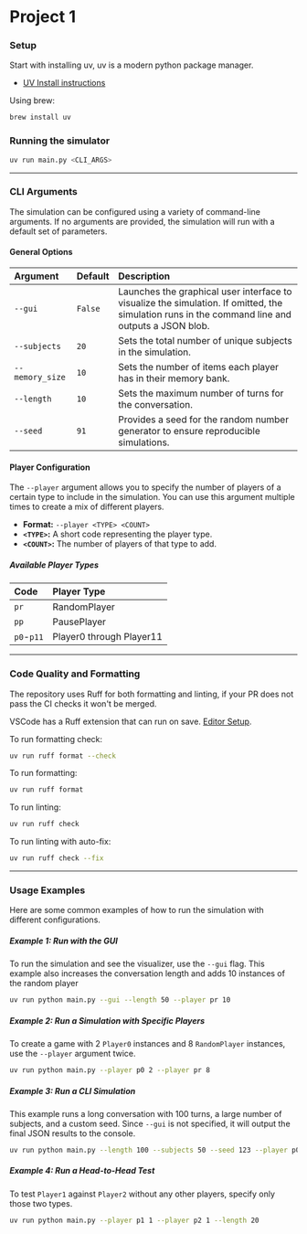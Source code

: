 # Project 1

### Setup

Start with installing uv, uv is a modern python package manager.

- [UV Install instructions](https://docs.astral.sh/uv/getting-started/installation/#standalone-installer)

Using brew:
```bash
brew install uv
```

### Running the simulator

```bash
uv run main.py <CLI_ARGS>
```

---

### CLI Arguments

The simulation can be configured using a variety of command-line arguments. If no arguments are provided, the simulation will run with a default set of parameters.

#### General Options

| Argument | Default | Description |
| :--- | :--- | :--- |
| `--gui` | `False` | Launches the graphical user interface to visualize the simulation. If omitted, the simulation runs in the command line and outputs a JSON blob. |
| `--subjects` | `20` | Sets the total number of unique subjects in the simulation. |
| `--memory_size` | `10` | Sets the number of items each player has in their memory bank. |
| `--length` | `10` | Sets the maximum number of turns for the conversation. |
| `--seed` | `91` | Provides a seed for the random number generator to ensure reproducible simulations. |

#### Player Configuration

The `--player` argument allows you to specify the number of players of a certain type to include in the simulation. You can use this argument multiple times to create a mix of different players.

- **Format:** `--player <TYPE> <COUNT>`
- **`<TYPE>`:** A short code representing the player type.
- **`<COUNT>`:** The number of players of that type to add.

##### Available Player Types

| Code | Player Type |
| :--- | :--- |
| `pr` | RandomPlayer |
| `pp` | PausePlayer |
| `p0`-`p11` | Player0 through Player11 |

---

### Code Quality and Formatting

The repository uses Ruff for both formatting and linting, if your PR does not pass the CI checks it won't be merged.

VSCode has a Ruff extension that can run on save. [Editor Setup](https://docs.astral.sh/ruff/editors/setup/).

To run formatting check:

```bash
uv run ruff format --check
```

To run formatting:

```bash
uv run ruff format
```

To run linting:

```bash
uv run ruff check
```

To run linting with auto-fix:

```bash
uv run ruff check --fix
```

---

### Usage Examples

Here are some common examples of how to run the simulation with different configurations.

##### Example 1: Run with the GUI

To run the simulation and see the visualizer, use the `--gui` flag. This example also increases the conversation length and adds 10 instances of the random player

```bash
uv run python main.py --gui --length 50 --player pr 10
```

##### Example 2: Run a Simulation with Specific Players

To create a game with 2 `Player0` instances and 8 `RandomPlayer` instances, use the `--player` argument twice.
    
```bash
uv run python main.py --player p0 2 --player pr 8
```

##### Example 3: Run a CLI Simulation

This example runs a long conversation with 100 turns, a large number of subjects, and a custom seed. Since `--gui` is not specified, it will output the final JSON results to the console.

```bash
uv run python main.py --length 100 --subjects 50 --seed 123 --player p0 10
```

##### Example 4: Run a Head-to-Head Test

To test `Player1` against `Player2` without any other players, specify only those two types.

```bash
uv run python main.py --player p1 1 --player p2 1 --length 20
```

